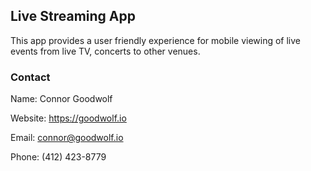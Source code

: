 ## Live Streaming App

This app provides a user friendly experience for mobile viewing of live events from live TV, concerts to other venues.

### Contact

Name: Connor Goodwolf

Website: https://goodwolf.io

Email: connor@goodwolf.io

Phone: (412) 423-8779
